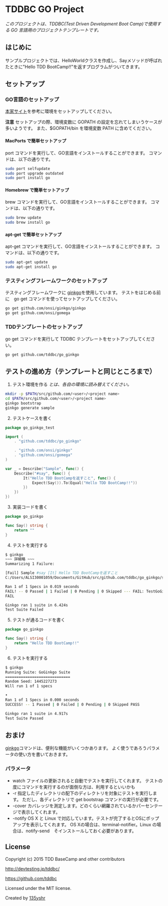 # TDDBC GO Project
_このプロジェクトは、TDDBC(Test Driven Development Boot Camp)で使用する GO 言語用のプロジェクトテンプレートです。_

## はじめに
サンプルプロジェクトでは、HelloWorldクラスを作成し、Sayメソッドが呼ばれたときに"Hello TDD BootCamp!!"を返すプログラムがついてきます。

## セットアップ
### GO言語のセットアップ
[本家サイト](https://golang.org/doc/install)を参考に環境をセットアップしてください。

**注意**
セットアップの際、環境変数に GOPATH の設定を忘れてしまいうケースが多いようです。
また、$GOPATH/bin を環境変数 PATH に含めてください。


#### MacPorts で簡単セットアップ
port コマンドを実行して、GO言語をインストールすることができます。
コマンドは、以下の通りです。

```bash
sudo port selfupdate
sudo port upgrade outdated 
sudo port install go
```

#### Homebrew で簡単セットアップ
brew コマンドを実行して、GO言語をインストールすることができます。
コマンドは、以下の通りです。

```bash
sudo brew update
sudo brew install go
```

#### apt-get で簡単セットアップ
apt-get コマンドを実行して、GO言語をインストールすることができます。
コマンドは、以下の通りです。

```bash
sudo apt-get update
sudo apt-get install go
```

### テスティングフレームワークのセットアップ
テスティングフレームワークに [ginkgo](http://onsi.github.io/ginkgo/)を使用しています。
テストをはじめる前に　go get コマンドを使ってセットアップしてください。

```bash
go get github.com/onsi/ginkgo/ginkgo
go get github.com/onsi/gomega
```

### TDDテンプレートのセットアップ
go get コマンドを実行して TDDBC テンプレートをセットアップしてください。

```bash
go get github.com/tddbc/go_ginkgo
```

## テストの進め方（テンプレートと同じところまで）
1. テスト環境を作る
   _<user>と<project name>は、各自の環境に読み替えてください。_
  
```bash
mkdir -p $PATH/src/github.com/<user>/<project name>
cd $PATH/src/github.com/<user>/<project name>
ginkgo bootstrap
ginkgo generate sample 
```

2. テストケースを書く

```sample_test.go
package go_ginkgo_test

import (
	. "github.com/tddbc/go_ginkgo"

	. "github.com/onsi/ginkgo"
	. "github.com/onsi/gomega"
)

var _ = Describe("Sample", func() {
	Describe("#say", func() {
		It("Hello TDD BootCampを返すこと", func() {
			Expect(Say()).To(Equal("Hello TDD BootCamp!!"))
		})
	})
})
```

3. 実装コードを書く

```sample.go
package go_ginkgo

func Say() string {
	return ""
}
```

4. テストを実行する

```bash
$ ginkgo
~~~ 詳細略 ~~~
Summarizing 1 Failure:

[Fail] Sample #say [It] Hello TDD BootCampを返すこと
C:/Users/ALSI30001059/Documents/GitHub/src/github.com/tddbc/go_ginkgo/sample_test.go:13

Ran 1 of 1 Specs in 0.019 seconds
FAIL! -- 0 Passed | 1 Failed | 0 Pending | 0 Skipped --- FAIL: TestGoGinkgo (0.02s)
FAIL

Ginkgo ran 1 suite in 6.424s
Test Suite Failed
```

5. テストが通るコードを書く

```sample.go
package go_ginkgo

func Say() string {
	return "Hello TDD BootCamp!!"
}
```

6. テストを実行する

```bash
$ ginkgo
Running Suite: GoGinkgo Suite
=============================
Random Seed: 1445227273
Will run 1 of 1 specs

•
Ran 1 of 1 Specs in 0.000 seconds
SUCCESS! -- 1 Passed | 0 Failed | 0 Pending | 0 Skipped PASS

Ginkgo ran 1 suite in 4.917s
Test Suite Passed
```

## おまけ
[ginkgo](http://onsi.github.io/ginkgo/)コマンドは、便利な機能がいくつかあります。
よく使うであろうパラメータの使い方を書いておきます。

### パラメータ
* watch
   ファイルの更新されると自動でテストを実行してくれます。
   テストの度にコマンドを実行するのが面倒な方は、利用するといいかも
* -r
   指定したディレクトリの配下のディレクトリを対象にテストを実行します。
   ただし、各ディレクトリで get bootstrap コマンドの実行が必要です。
* -cover
   カバレッジを測定します。どのくらい網羅されているかパーセンテージで表示してくれます。
* -notify
   OS X と Linux で対応しています。テストが完了するとOSにポップアップを表示してくれます。
   OS Xの場合は、terminal-notifier。Linux の場合は、notify-send　そインストールしておく必要があります。


## License
Copyright (c) 2015 TDD BaseCamp and other contributors

http://devtesting.jp/tddbc/

https://github.com/tddbc

Licensed under the MIT license.

Created by [135yshr](https://github.com/135yshr)
